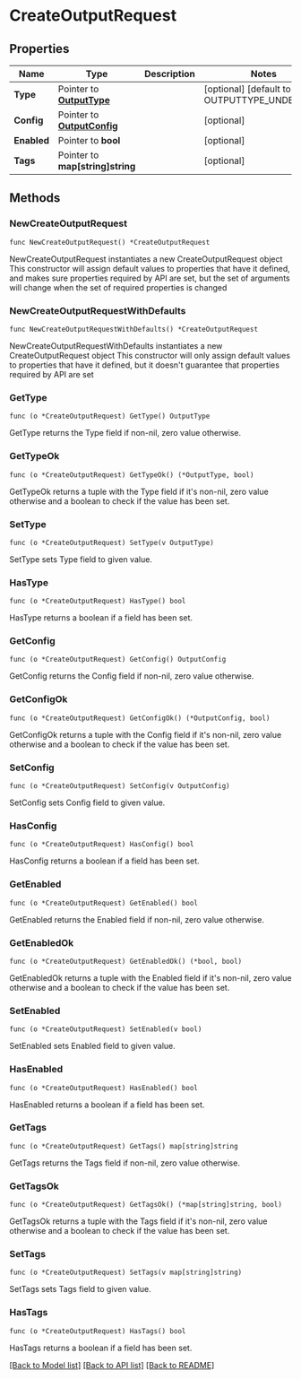 # CreateOutputRequest

## Properties

Name | Type | Description | Notes
------------ | ------------- | ------------- | -------------
**Type** | Pointer to [**OutputType**](OutputType.md) |  | [optional] [default to OUTPUTTYPE_UNDEFINED]
**Config** | Pointer to [**OutputConfig**](OutputConfig.md) |  | [optional] 
**Enabled** | Pointer to **bool** |  | [optional] 
**Tags** | Pointer to **map[string]string** |  | [optional] 

## Methods

### NewCreateOutputRequest

`func NewCreateOutputRequest() *CreateOutputRequest`

NewCreateOutputRequest instantiates a new CreateOutputRequest object
This constructor will assign default values to properties that have it defined,
and makes sure properties required by API are set, but the set of arguments
will change when the set of required properties is changed

### NewCreateOutputRequestWithDefaults

`func NewCreateOutputRequestWithDefaults() *CreateOutputRequest`

NewCreateOutputRequestWithDefaults instantiates a new CreateOutputRequest object
This constructor will only assign default values to properties that have it defined,
but it doesn't guarantee that properties required by API are set

### GetType

`func (o *CreateOutputRequest) GetType() OutputType`

GetType returns the Type field if non-nil, zero value otherwise.

### GetTypeOk

`func (o *CreateOutputRequest) GetTypeOk() (*OutputType, bool)`

GetTypeOk returns a tuple with the Type field if it's non-nil, zero value otherwise
and a boolean to check if the value has been set.

### SetType

`func (o *CreateOutputRequest) SetType(v OutputType)`

SetType sets Type field to given value.

### HasType

`func (o *CreateOutputRequest) HasType() bool`

HasType returns a boolean if a field has been set.

### GetConfig

`func (o *CreateOutputRequest) GetConfig() OutputConfig`

GetConfig returns the Config field if non-nil, zero value otherwise.

### GetConfigOk

`func (o *CreateOutputRequest) GetConfigOk() (*OutputConfig, bool)`

GetConfigOk returns a tuple with the Config field if it's non-nil, zero value otherwise
and a boolean to check if the value has been set.

### SetConfig

`func (o *CreateOutputRequest) SetConfig(v OutputConfig)`

SetConfig sets Config field to given value.

### HasConfig

`func (o *CreateOutputRequest) HasConfig() bool`

HasConfig returns a boolean if a field has been set.

### GetEnabled

`func (o *CreateOutputRequest) GetEnabled() bool`

GetEnabled returns the Enabled field if non-nil, zero value otherwise.

### GetEnabledOk

`func (o *CreateOutputRequest) GetEnabledOk() (*bool, bool)`

GetEnabledOk returns a tuple with the Enabled field if it's non-nil, zero value otherwise
and a boolean to check if the value has been set.

### SetEnabled

`func (o *CreateOutputRequest) SetEnabled(v bool)`

SetEnabled sets Enabled field to given value.

### HasEnabled

`func (o *CreateOutputRequest) HasEnabled() bool`

HasEnabled returns a boolean if a field has been set.

### GetTags

`func (o *CreateOutputRequest) GetTags() map[string]string`

GetTags returns the Tags field if non-nil, zero value otherwise.

### GetTagsOk

`func (o *CreateOutputRequest) GetTagsOk() (*map[string]string, bool)`

GetTagsOk returns a tuple with the Tags field if it's non-nil, zero value otherwise
and a boolean to check if the value has been set.

### SetTags

`func (o *CreateOutputRequest) SetTags(v map[string]string)`

SetTags sets Tags field to given value.

### HasTags

`func (o *CreateOutputRequest) HasTags() bool`

HasTags returns a boolean if a field has been set.


[[Back to Model list]](../README.md#documentation-for-models) [[Back to API list]](../README.md#documentation-for-api-endpoints) [[Back to README]](../README.md)


